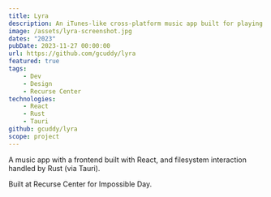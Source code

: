 ```yaml
---
title: Lyra
description: An iTunes-like cross-platform music app built for playing your offline library.
image: /assets/lyra-screenshot.jpg
dates: "2023"
pubDate: 2023-11-27 00:00:00
url: https://github.com/gcuddy/lyra
featured: true
tags:
    - Dev
    - Design
    - Recurse Center
technologies:
    - React
    - Rust
    - Tauri
github: gcuddy/lyra
scope: project
---
```


A music app with a frontend built with React, and filesystem interaction handled by Rust (via Tauri).

Built at Recurse Center for Impossible Day.
